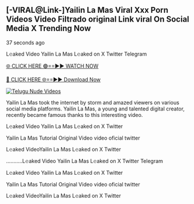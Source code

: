## [-VIRAL@Link-]Yailin La Mas Viral Xxx Porn Videos Video Filtrado original Link viral On Social Media X Trending Now



37 seconds ago

L𝚎aked Video Yailin La Mas L𝚎aked on X Twitter Telegram

[🌐 CLICK HERE 🟢==►► WATCH NOW](https://azvirallink.blogspot.com/2025/01/viral-video-new-year-2025.html)

[🔴 CLICK HERE 🌐==►► Download Now](https://azvirallink.blogspot.com/2025/01/viral-video-new-year-2025.html)

[![Telugu Nude Videos](https://i.imgur.com/6ooyjBv.gif)](https://azvirallink.blogspot.com/2025/01/viral-video-new-year-2025.html)

Yailin La Mas took the internet by storm and amazed viewers on various social media platforms. Yailin La Mas, a young and talented digital creator, recently became famous thanks to this interesting video.

L𝚎aked Video Yailin La Mas L𝚎aked on X Twitter

Yailin La Mas Tutorial Original Video video oficial twitter

L𝚎aked VideoYailin La Mas L𝚎aked on X Twitter

...........L𝚎aked Video Yailin La Mas L𝚎aked on X Twitter Telegram

L𝚎aked Video Yailin La Mas L𝚎aked on X Twitter

Yailin La Mas Tutorial Original Video video oficial twitter

L𝚎aked VideoYailin La Mas L𝚎aked on X Twitter